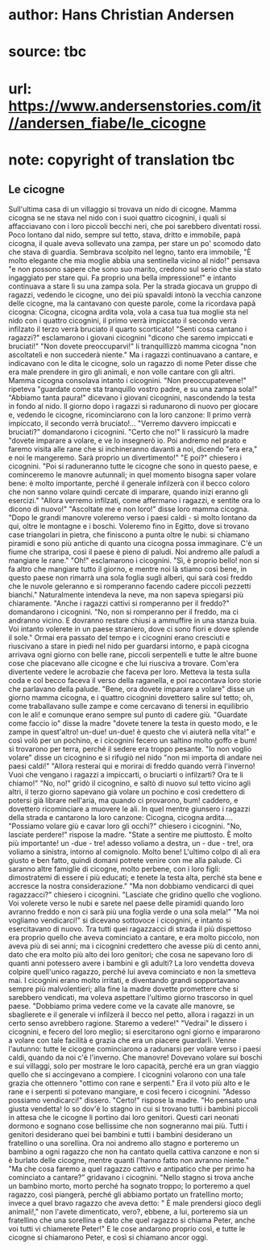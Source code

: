 # author: Hans Christian Andersen
# source: tbc
# url: https://www.andersenstories.com/it//andersen_fiabe/le_cicogne
# note: copyright of translation tbc

## Le cicogne 

Sull'ultima casa di un villaggio si trovava un nido di cicogne. Mamma
cicogna se ne stava nel nido con i suoi quattro cicognini, i quali si
affacciavano con i loro piccoli becchi neri, che poi sarebbero diventati
rossi. Poco lontano dal nido, sempre sul tetto, stava, dritto e
immobile, papà cicogna, il quale aveva sollevato una zampa, per stare un
po' scomodo dato che stava di guardia. Sembrava scolpito nel legno,
tanto era immobile, "È molto elegante che mia moglie abbia una
sentinella vicino al nido!" pensava "e non possono sapere che sono suo
marito, credono sul serio che sia stato ingaggiato per stare qui. Fa
proprio una bella impressione!" e intanto continuava a stare lì su una
zampa sola.
Per la strada giocava un gruppo di ragazzi, vedendo le cicogne, uno dei
più spavaldi intonò la vecchia canzone delle cicogne, ma la cantavano
con queste parole, come la ricordava papà cicogna:
Cicogna, cicogna ardita vola, vola a casa tua tua moglie sta nel nido
con i quattro cicognini, il primo verrà impiccato il secondo verrà
infilzato il terzo verrà bruciato il quarto scorticato!
"Senti cosa cantano i ragazzi?" esclamarono i giovani cicognini
"dicono che saremo impiccati e bruciati!"
"Non dovete preoccuparvi!" li tranquillizzò mamma cicogna "non
ascoltateli e non succederà niente."
Ma i ragazzi continuavano a cantare, e indicavano con le dita le
cicogne, solo un ragazzo di nome Peter disse che era male prendere in
giro gli animali, e non volle cantare con gli altri. Mamma cicogna
consolava intanto i cicognini. "Non preoccupatevene!" ripeteva
"guardate come sta tranquillo vostro padre, e su una zampa sola!"
"Abbiamo tanta paura!" dicevano i giovani cicognini, nascondendo la
testa in fondo al nido.
Il giorno dopo i ragazzi si radunarono di nuovo per giocare e, vedendo
le cicogne, ricominciarono con la loro canzone:
Il primo verrà impiccato, il secondo verrà bruciato!...
"Verremo davvero impiccati e bruciati?" domandarono i cicognini.
"Certo che no!" li rassicurò la madre "dovete imparare a volare, e ve
lo insegnerò io. Poi andremo nel prato e faremo visita alle rane che si
inchineranno davanti a noi, dicendo "era era," e noi le mangeremo.
Sarà proprio un divertimento!"
"E poi?" chiesero i cicognini.
"Poi si raduneranno tutte le cicogne che sono in questo paese, e
cominceremo le manovre autunnali; in quel momento bisogna saper volare
bene: è molto importante, perché il generale infilzerà con il becco
coloro che non sanno volare quindi cercate di imparare, quando inizi
eranno gli esercizi."
"Allora verremo infilzati, come affermano i ragazzi, e sentite ora lo
dicono di nuovo!"
"Ascoltate me e non loro!" disse loro mamma cicogna. "Dopo le grandi
manovre voleremo verso i paesi caldi - sì molto lontano da qui, oltre le
montagne e i boschi. Voleremo fino in Egitto, dove si trovano case
triangolari in pietra, che finiscono a punta oltre le nubi: si chiamano
piramidi e sono più antiche di quanto una cicogna possa immaginare. C'è
un fiume che straripa, così il paese è pieno di paludi. Noi andremo alle
paludi a mangiare le rane."
"Oh!" esclamarono i cicognini.
"Sì, è proprio bello! non si fa altro che mangiare tutto il giorno, e
mentre noi là stiamo così bene, in questo paese non rimarrà una sola
foglia sugli alberi, qui sarà così freddo che le nuvole geleranno e si
romperanno facendo cadere piccoli pezzetti bianchi." Naturalmente
intendeva la neve, ma non sapeva spiegarsi più chiaramente.
"Anche i ragazzi cattivi si romperanno per il freddo?" domandarono i
cicognini.
"No, non si romperanno per il freddo, ma ci andranno vicino. E dovranno
restare chiusi a ammuffire in una stanza buia. Voi intanto volerete in
un paese straniero, dove ci sono fiori e dove splende il sole."
Ormai era passato del tempo e i cicognini erano cresciuti e riuscivano a
stare in piedi nel nido per guardarsi intorno, e papà cicogna arrivava
ogni giorno con belle rane, piccoli serpentelli e tutte le altre buone
cose che piacevano alle cicogne e che lui riusciva a trovare.
Com'era divertente vedere le acrobazie che faceva per loro. Metteva la
testa sulla coda e col becco faceva il verso della raganella, e poi
raccontava loro storie che parlavano della palude.
"Bene, ora dovete imparare a volare" disse un giorno mamma cicogna, e
i quattro cicognini dovettero salire sul tetto; oh, come traballavano
sulle zampe e come cercavano di tenersi in equilibrio con le ali! e
comunque erano sempre sul punto di cadere giù.
"Guardate come faccio io" disse la madre "dovete tenere la testa in
questo modo, e le zampe in quest'altro! un-due! un-due! è questo che vi
aiuterà nella vita!" e così volò per un pochino, e i cicognini fecero
un saltino molto goffo e bum! si trovarono per terra, perché il sedere
era troppo pesante.
"Io non voglio volare" disse un cicognino e si rifugiò nel nido "non
mi importa di andare nei paesi caldi!"
"Allora resterai qui e morirai di freddo quando verrà l'inverno! Vuoi
che vengano i ragazzi a impiccarti, o bruciarti o infilzarti? Ora te li
chiamo!"
"No, no!" gridò il cicognino, e saltò di nuovo sul tetto vicino agli
altri, il terzo giorno sapevano già volare un pochino e così credettero
di potersi già librare nell'aria, ma quando ci provarono, bum! caddero,
e dovettero ricominciare a muovere le ali. In quel mentre giunsero i
ragazzi della strada e cantarono la loro canzone:
Cicogna, cicogna ardita....
"Possiamo volare giù e cavar loro gli occhi?" chiesero i cicognini.
"No, lasciate perdere!" rispose la madre. "State a sentire me
piuttosto. È molto più importante! un -due - tre! adesso voliamo a
destra, un - due - tre!, ora voliamo a sinistra, intorno al comignolo.
Molto bene! L'ultimo colpo di ali era giusto e ben fatto, quindi domani
potrete venire con me alla palude. Ci saranno altre famiglie di cicogne,
molto perbene, con i loro figli: dimostratemi di essere i più educati; e
tenete la testa alta, perché sta bene e accresce la nostra
considerazione."
"Ma non dobbiamo vendicarci di quei ragazzacci?" chiesero i
cicognini.
"Lasciate che gridino quello che vogliono. Voi volerete verso le nubi e
sarete nel paese delle piramidi quando loro avranno freddo e non ci sarà
più una foglia verde o una sola mela!"
"Ma noi vogliamo vendicarci!" si dicevano sottovoce i cicognini, e
intanto si esercitavano di nuovo.
Tra tutti quei ragazzacci di strada il più dispettoso era proprio quello
che aveva cominciato a cantare, e era molto piccolo, non aveva più di
sei anni; ma i cicognini credettero che avesse più di cento anni, dato
che era molto più alto dei loro genitori; che cosa ne sapevano loro di
quanti anni potessero avere i bambini e gli adulti? La loro vendetta
doveva colpire quell'unico ragazzo, perché lui aveva cominciato e non
la smetteva mai. I cicognini erano molto irritati, e diventando grandi
sopportavano sempre più malvolentieri; alla fine la madre dovette
promettere che si sarebbero vendicati, ma voleva aspettare l'ultimo
giorno trascorso in quel paese.
"Dobbiamo prima vedere come ve la cavate alle manovre, se sbaglierete e
il generale vi infilzerà il becco nel petto, allora i ragazzi in un
certo senso avrebbero ragione. Staremo a vedere!"
"Vedrai" le dissero i cicognini, e fecero del loro meglio; si
esercitarono ogni giorno e impararono a volare con tale facilità e
grazia che era un piacere guardarli.
Venne l'autunno: tutte le cicogne cominciarono a radunarsi per volare
verso i paesi caldi, quando da noi c'è l'inverno. Che manovre!
Dovevano volare sui boschi e sui villaggi, solo per mostrare le loro
capacità, perché era un gran viaggio quello che si accingevano a
compiere. I cicognini volarono con una tale grazia che ottennero
"ottimo con rane e serpenti." Era il voto più alto e le rane e i
serpenti si potevano mangiare, e così fecero i cicognini.
"Adesso possiamo vendicarci!" dissero.
"Certo!" rispose la madre. "Ho pensato una giusta vendetta! Io so
dov'è lo stagno in cui si trovano tutti i bambini piccoli in attesa che
le cicogne li portino dai loro genitori. Questi cari neonati dormono e
sognano cose bellissime che non sogneranno mai più. Tutti i genitori
desiderano quei bei bambini e tutti i bambini desiderano un fratellino o
una sorellina. Ora noi andremo allo stagno e porteremo un bambino a ogni
ragazzo che non ha cantato quella cattiva canzone e non si è burlato
delle cicogne, mentre quanti l'hanno fatto non avranno niente."
"Ma che cosa faremo a quel ragazzo cattivo e antipatico che per primo
ha cominciato a cantare?" gridavano i cicognini.
"Nello stagno si trova anche un bambino morto, morto perché ha sognato
troppo; lo porteremo a quel ragazzo, così piangerà, perché gli abbiamo
portato un fratellino morto; invece a quel bravo ragazzo che aveva
detto: " È male prendersi gioco degli animali!," non l'avete
dimenticato, vero?, ebbene, a lui, porteremo sia un fratellino che una
sorellina e dato che quel ragazzo si chiama Peter, anche voi tutti vi
chiamerete Peter!"
E le cose andarono proprio così, e tutte le cicogne si chiamarono Peter,
e così si chiamano ancor oggi.
